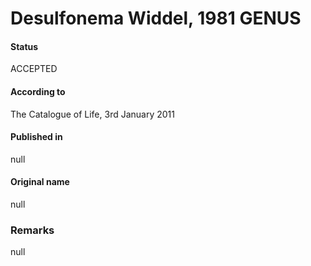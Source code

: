 # Desulfonema Widdel, 1981 GENUS

#### Status
ACCEPTED

#### According to
The Catalogue of Life, 3rd January 2011

#### Published in
null

#### Original name
null

### Remarks
null
